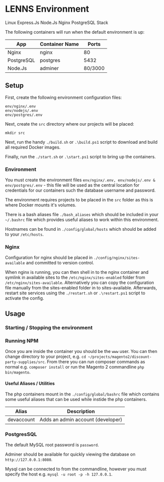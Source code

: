# LENNS Environment

Linux Express.Js Node.Js Nginx PostgreSQL Stack

The following containers will run when the default environment is up:

App | Container Name | Ports
--- | --- | ---
Nginx | nginx | 80
PostgreSQL | postgres | 5432
Node.Js | adminer | 80/3000

## Setup
First, create the following environment configuration files:
```
env/nginx/.env
env/nodejs/.env
env/postgres/.env
```

Next, create the ```src``` directory where our projects will be placed:
```
mkdir src
```

Next, run the handy ```./build.sh``` or ```.\build.ps1``` script to download and build all required Docker images.

Finally, run the ```./start.sh``` or ```.\start.ps1``` script to bring up the containers.

### Environment

You must create the environment files ```env/nginx/.env, env/nodejs/.env & env/postgres/.env``` - this file will be used as the central location for credentials for our containers such the database username and password.

The environment requires projects to be placed in the ```src``` folder as this is where Docker mounts it's volumes.

There is a bash aliases file ```./bash_aliases``` which should be included in your ```~/.bashrc``` file which provides useful aliases to work within this environment.

Hostnames can be found in ```./config/global/hosts``` which should be added to your ```/etc/hosts```.

### Nginx

Configuration for nginx should be placed in ```./config/nginx/sites-available``` and committed to version control.

When nginx is running, you can then shell in to the nginx container and symlink in available sites to the ```/etc/nginx/sites-enabled``` folder from ```/etc/nginx/sites-available```. Alternatively you can copy the configuration file manually from the sites-enabled folder in to sites-available. Afterwards, restart site services using the ```./restart.sh``` or ```.\restart.ps1``` script to activate the config.

## Usage

### Starting / Stopping the environment



### Running NPM

Once you are inside the container you should be the ```www``` user. You can then change directory to your project, e.g. ```cd ~/projects/magento2/discount-party-supplies/src```. From there you can run composer commands as normal e.g. ```composer install``` or run the Magento 2 commandline ```php bin/magento```.

#### Useful Aliases / Utilities

The php containers mount in the ```./config/global/bashrc``` file which contains some useful aliases that can be used while instide the php containers.

Alias | Description
--- | ---
devaccount | Adds an admin account (developer)

### PostgresSQL

The default MySQL root password is ```password```.

Adminer should be available for quickly viewing the database on ```http://127.0.0.1:8080```.

Mysql can be connected to from the commandline, however you must specify the host e.g. ```mysql -u root -p -h 127.0.0.1```.

